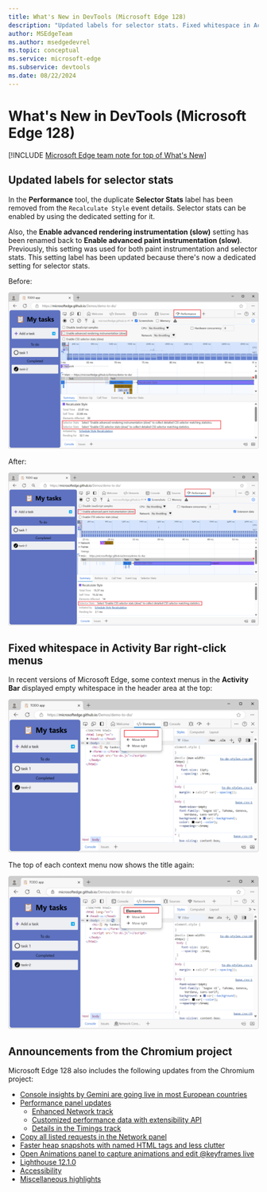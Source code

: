 ```yaml
---
title: What's New in DevTools (Microsoft Edge 128)
description: "Updated labels for selector stats. Fixed whitespace in Activity Bar right-click menus. And more."
author: MSEdgeTeam
ms.author: msedgedevrel
ms.topic: conceptual
ms.service: microsoft-edge
ms.subservice: devtools
ms.date: 08/22/2024
---
```

# What's New in DevTools (Microsoft Edge 128)

[!INCLUDE [Microsoft Edge team note for top of What's New](../../includes/edge-whats-new-note.md)]


<!-- ====================================================================== -->
## Updated labels for selector stats

<!-- Subtitle: Use the "Enable CSS selector stats" setting instead of the "Enable advanced paint instrumentation (slow)" to capture CSS selector statistics for Recalculate Style events -->

In the **Performance** tool, the duplicate **Selector Stats** label has been removed from the `Recalculate Style` event details.  Selector stats can be enabled by using the dedicated setting for it.

Also, the **Enable advanced rendering instrumentation (slow)** setting has been renamed back to **Enable advanced paint instrumentation (slow)**.  Previously, this setting was used for both paint instrumentation and selector stats.  This setting label has been updated because there's now a dedicated setting for selector stats.

Before:

![Old selector stats labels](./devtools-128-images/old-selector-stats.png)

After:

![New selector stats labels](./devtools-128-images/new-selector-stats.png)


<!-- ====================================================================== -->
## Fixed whitespace in Activity Bar right-click menus

<!-- Subtitle: Header titles in the top of the Activity Bar's right-click menus have been restored. -->

In recent versions of Microsoft Edge, some context menus in the **Activity Bar** displayed empty whitespace in the header area at the top:

![Old context menu header](./devtools-128-images/missing-header-title.png)

The top of each context menu now shows the title again:

![New context menu header](./devtools-128-images/header-title.png)


<!-- ====================================================================== -->
## Announcements from the Chromium project

Microsoft Edge 128 also includes the following updates from the Chromium project:

* [Console insights by Gemini are going live in most European countries](https://developer.chrome.com/blog/new-in-devtools-128#console-insights)
* [Performance panel updates](https://developer.chrome.com/blog/new-in-devtools-128#perf)
   * [Enhanced Network track](https://developer.chrome.com/blog/new-in-devtools-128#perf-network)
   * [Customized performance data with extensibility API](https://developer.chrome.com/blog/new-in-devtools-128#perf-extension)
   * [Details in the Timings track](https://developer.chrome.com/blog/new-in-devtools-128#timings-details)
* [Copy all listed requests in the Network panel](https://developer.chrome.com/blog/new-in-devtools-128#copy-all-listed)
* [Faster heap snapshots with named HTML tags and less clutter](https://developer.chrome.com/blog/new-in-devtools-128#heap-snapshots)
* [Open Animations panel to capture animations and edit @keyframes live](https://developer.chrome.com/blog/new-in-devtools-128#animations)
* [Lighthouse 12.1.0](https://developer.chrome.com/blog/new-in-devtools-128#lighthouse)
* [Accessibility](https://developer.chrome.com/blog/new-in-devtools-128#accessibility)
* [Miscellaneous highlights](https://developer.chrome.com/blog/new-in-devtools-128#misc)
<!-- todo: maybe delete some links -->


<!-- ====================================================================== -->
<!-- uncomment if content is copied from developer.chrome.com to this page -->

<!-- > [!NOTE]
> Portions of this page are modifications based on work created and [shared by Google](https://developers.google.com/terms/site-policies) and used according to terms described in the [Creative Commons Attribution 4.0 International License](https://creativecommons.org/licenses/by/4.0).
> The original page for announcements from the Chromium project is [What's New in DevTools (Chrome 128)](https://developer.chrome.com/blog/new-in-devtools-128) and is authored by [Sofia Emelianova](https://developers.google.com/web/resources/contributors) (Senior Technical Writer working on Chrome DevTools at Google). -->


<!-- ====================================================================== -->
<!-- uncomment if content is copied from developer.chrome.com to this page -->

<!-- [![Creative Commons License](../../../../media/cc-logo/88x31.png)](https://creativecommons.org/licenses/by/4.0)
This work is licensed under a [Creative Commons Attribution 4.0 International License](https://creativecommons.org/licenses/by/4.0). -->
